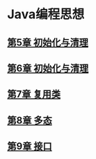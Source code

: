 # Java编程思想

## [第5章 初始化与清理](./5_第5章_初始化与清理.md)

## [第6章 初始化与清理](./6_第6章_访问权限控制.md)

## [第7章 复用类](./7_第7章_复用类.md)

## [第8章 多态](./8_第8章_多态.md)

## [第9章 接口](./9_第9章_接口.md)

